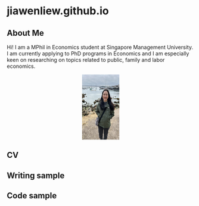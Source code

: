 # jiawenliew.github.io

## About Me
Hi! I am a MPhil in Economics student at Singapore Management University. I am currently applying to PhD programs in Economics and I am especially keen on researching on topics related to public, family and labor economics.

<div style="text-align: center;">
  <img src="me.jpeg" alt="At the beautiful Monterey Bay" style="display: block; margin: 0 auto;" width="100" height="175">
</div>

## CV

## Writing sample

## Code sample

